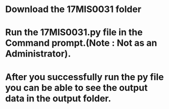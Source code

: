 # Download the 17MIS0031 folder
# Run the 17MIS0031.py file in the Command prompt.(Note : Not as an Administrator).
# After you successfully run the py file you can be able to see the output data in the output folder.
